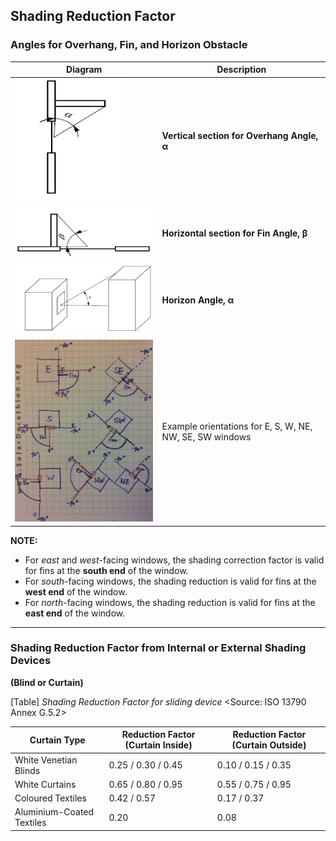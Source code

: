 ## Shading Reduction Factor

### Angles for Overhang, Fin, and Horizon Obstacle

| Diagram | Description |
|----------|--------------|
| ![Vertical section for Overhang Angle, α](diagrams/overhang_diagram.png) | **Vertical section for Overhang Angle, α** |
| ![Horizontal section for Fin Angle, β](diagrams/fin_diagram.png) | **Horizontal section for Fin Angle, β** |
| ![Horizon Angle, α](diagrams/horizon_angle.png) | **Horizon Angle, α** |
| ![Orientation Diagrams](diagrams/orientation_diagram.png) | Example orientations for E, S, W, NE, NW, SE, SW windows |

**NOTE:**
- For *east* and *west*-facing windows, the shading correction factor is valid for fins at the **south end** of the window.
- For *south*-facing windows, the shading reduction is valid for fins at the **west end** of the window.
- For *north*-facing windows, the shading reduction is valid for fins at the **east end** of the window.

---

### Shading Reduction Factor from Internal or External Shading Devices
**(Blind or Curtain)**

[Table] *Shading Reduction Factor for sliding device*
<Source: ISO 13790 Annex G.5.2>

| Curtain Type | Reduction Factor (Curtain Inside) | Reduction Factor (Curtain Outside) |
|---------------|-----------------------------------|------------------------------------|
| White Venetian Blinds | 0.25 / 0.30 / 0.45 | 0.10 / 0.15 / 0.35 |
| White Curtains | 0.65 / 0.80 / 0.95 | 0.55 / 0.75 / 0.95 |
| Coloured Textiles | 0.42 / 0.57 | 0.17 / 0.37 |
| Aluminium-Coated Textiles | 0.20 | 0.08 |

